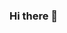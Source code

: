 ### Hi there 👋

<!--
**hihivipzz/hihivipzz** is a ✨ _special_ ✨ repository because its `README.md` (this file) appears on your GitHub profile.

Here are some ideas to get you started:

- 🔭 I’m currently student at HCMUS, VNU
- 🌱 I’m currently learning Software Engineer
- 💻 Programming language: C++, JavaScript, C#, Golang
